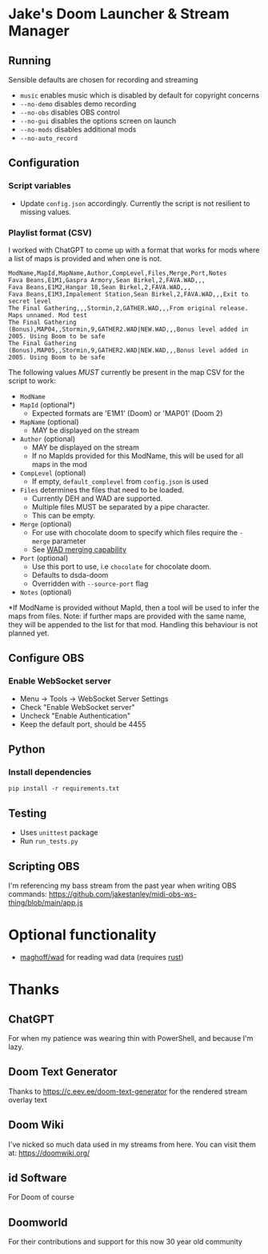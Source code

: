 # Jake's Doom Launcher & Stream Manager

## Running

Sensible defaults are chosen for recording and streaming

- `music` enables music which is disabled by default for copyright concerns
- `--no-demo` disables demo recording
- `--no-obs` disables OBS control
- `--no-gui` disables the options screen on launch
- `--no-mods` disables additional mods
- `--no-auto_record`

## Configuration

### Script variables

- Update `config.json` accordingly. Currently the script is not resilient to missing values.

### Playlist format (CSV)

I worked with ChatGPT to come up with a format that works for mods where a list of maps is provided and when one is not.

```
ModName,MapId,MapName,Author,CompLevel,Files,Merge,Port,Notes
Fava Beans,E1M1,Gaspra Armory,Sean Birkel,2,FAVA.WAD,,,
Fava Beans,E1M2,Hangar 18,Sean Birkel,2,FAVA.WAD,,,
Fava Beans,E1M3,Impalement Station,Sean Birkel,2,FAVA.WAD,,,Exit to secret level
The Final Gathering,,,Stormin,2,GATHER.WAD,,,From original release. Maps unnamed. Mod test
The Final Gathering (Bonus),MAP04,,Stormin,9,GATHER2.WAD|NEW.WAD,,,Bonus level added in 2005. Using Boom to be safe
The Final Gathering (Bonus),MAP05,,Stormin,9,GATHER2.WAD|NEW.WAD,,,Bonus level added in 2005. Using Boom to be safe
```

The following values _MUST_ currently be present in the map CSV for the script to work:

- `ModName`
- `MapId` (optional*)
	- Expected formats are 'E1M1' (Doom) or 'MAP01' (Doom 2)
- `MapName` (optional)
    - MAY be displayed on the stream
- `Author` (optional)
    - MAY be displayed on the stream
    - If no MapIds provided for this ModName, this will be used for all maps in the mod
- `CompLevel` (optional)
	- If empty, `default_complevel` from `config.json` is used
- `Files` determines the files that need to be loaded. 
	- Currently DEH and WAD are supported. 
	- Multiple files MUST be separated by a pipe character. 
	- This can be empty.
- `Merge` (optional)
    - For use with chocolate doom to specify which files require the `-merge` parameter
	- See [WAD merging capability](https://www.chocolate-doom.org/wiki/index.php/WAD_merging_capability)
- `Port` (optional)
    - Use this port to use, i.e `chocolate` for chocolate doom.
	- Defaults to dsda-doom
    - Overridden with `--source-port` flag
- `Notes` (optional)

*If ModName is provided without MapId, then a tool will be used to infer the maps from files. Note: if further maps are provided with the same name, they will be appended to the list for that mod. Handling this behaviour is not planned yet.

## Configure OBS

### Enable WebSocket server

- Menu -> Tools -> WebSocket Server Settings
- Check "Enable WebSocket server"
- Uncheck "Enable Authentication"
- Keep the default port, should be 4455

## Python

### Install dependencies

```
pip install -r requirements.txt
```

## Testing

- Uses `unittest` package
- Run `run_tests.py`

## Scripting OBS

I'm referencing my bass stream from the past year when writing OBS commands: https://github.com/jakestanley/midi-obs-ws-thing/blob/main/app.js


# Optional functionality

- [maghoff/wad](https://github.com/maghoff/wad) for reading wad data (requires [rust](https://doc.rust-lang.org/cargo/getting-started/installation.html))

# Thanks

## ChatGPT
For when my patience was wearing thin with PowerShell, and because I'm lazy.

## Doom Text Generator
Thanks to https://c.eev.ee/doom-text-generator for the rendered stream overlay text

## Doom Wiki
I've nicked so much data used in my streams from here. You can visit them at: https://doomwiki.org/

## id Software
For Doom of course

## Doomworld
For their contributions and support for this now 30 year old community